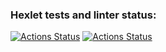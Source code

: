 ### Hexlet tests and linter status:
[![Actions Status](https://github.com/mrmankdev/devops-for-programmers-project-74/actions/workflows/hexlet-check.yml/badge.svg)](https://github.com/mrmankdev/devops-for-programmers-project-74/actions)
[![Actions Status](https://github.com/mrmankdev/devops-for-programmers-project-74/actions/workflows/push.yml/badge.svg?event=push)](https://github.com/mrmankdev/devops-for-programmers-project-74/actions)

